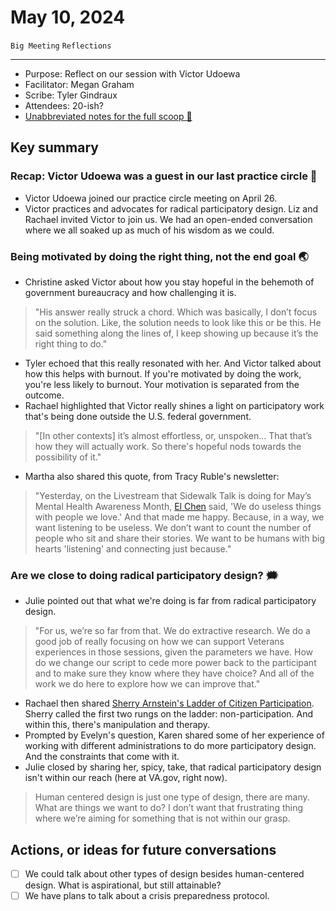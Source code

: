 # May 10, 2024

`Big Meeting` `Reflections`

---

- Purpose: Reflect on our session with Victor Udoewa
- Facilitator: Megan Graham
- Scribe: Tyler Gindraux
- Attendees: 20-ish?
- [Unabbreviated notes for the full scoop 🍦 ](https://docs.google.com/document/d/1z5OsfMtlnVp-ntPUi3zPUzw__1mwECqR9bMJygN04h0/edit)

## Key summary

### Recap: Victor Udoewa was a guest in our last practice circle 🌱

- Victor Udoewa joined our practice circle meeting on April 26.
- Victor practices and advocates for radical participatory design. Liz and Rachael invited Victor to join us. We had an open-ended conversation where we all soaked up as much of his wisdom as we could.

### Being motivated by doing the right thing, not the end goal 🌏

- Christine asked Victor about how you stay hopeful in the behemoth of government bureaucracy and how challenging it is.
> "His answer really struck a chord. Which was basically, I don’t focus on the solution. Like, the solution needs to look like this or be this. He said something along the lines of, I keep showing up because it’s the right thing to do."
- Tyler echoed that this really resonated with her. And Victor talked about how this helps with burnout. If you're motivated by doing the work, you're less likely to burnout. Your motivation is separated from the outcome.
- Rachael highlighted that Victor really shines a light on participatory work that's being done outside the U.S. federal government.
> "[In other contexts] it’s almost effortless, or, unspoken... That that’s how they will actually work. So there's hopeful nods towards the possibility of it."
- Martha also shared this quote, from Tracy Ruble's newsletter:
> "Yesterday, on the Livestream that Sidewalk Talk is doing for May’s Mental Health Awareness Month, [El Chen](https://www.youtube.com/live/OuvZVozKIb8?si=zfxliMrOB4aPwNWq&t=243) said, 'We do useless things with people we love.' And that made me happy. Because, in a way, we want listening to be useless. We don’t want to count the number of people who sit and share their stories. We want to be humans with big hearts 'listening' and connecting just because."

### Are we close to doing radical participatory design? 🗯️

- Julie pointed out that what we're doing is far from radical participatory design.
> "For us, we’re so far from that. We do extractive research. We do a good job of really focusing on how we can support Veterans experiences in those sessions, given the parameters we have. How do we change our script to cede more power back to the participant and to make sure they know where they have choice? And all of the work we do here to explore how we can improve that."
- Rachael then shared [Sherry Arnstein's Ladder of Citizen Participation](https://www.citizenshandbook.org/arnsteinsladder.html). Sherry called the first two rungs on the ladder: non-participation. And within this, there's manipulation and therapy.
- Prompted by Evelyn's question, Karen shared some of her experience of working with different administrations to do more participatory design. And the constraints that come with it.
- Julie closed by sharing her, spicy, take, that radical participatory design isn't within our reach (here at VA.gov, right now).
> Human centered design is just one type of design, there are many. What are things we want to do? I don’t want that frustrating thing where we’re aiming for something that is not within our grasp.

## Actions, or ideas for future conversations
- [ ] We could talk about other types of design besides human-centered design. What is aspirational, but still attainable?
- [ ] We have plans to talk about a crisis preparedness protocol.
